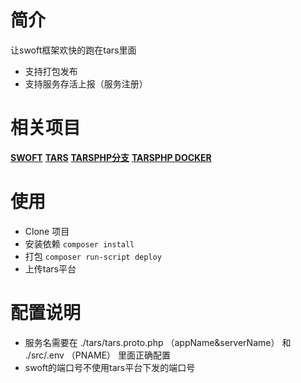 
# 简介
让swoft框架欢快的跑在tars里面
* 支持打包发布
* 支持服务存活上报（服务注册）

# 相关项目
[**SWOFT**](https://github.com/swoft-cloud/swoft)
[**TARS**](https://github.com/swoft-cloud/swoft)
[**TARSPHP分支**](https://github.com/Tencent/Tars/tree/phptars)
[**TARSPHP DOCKER**](https://github.com/tangramor/docker-tars)

# 使用

* Clone 项目
* 安装依赖 `composer install`
* 打包 `composer run-script deploy`
* 上传tars平台

# 配置说明

* 服务名需要在 ./tars/tars.proto.php （appName&serverName） 和 ./src/.env （PNAME） 里面正确配置
* swoft的端口号不使用tars平台下发的端口号

